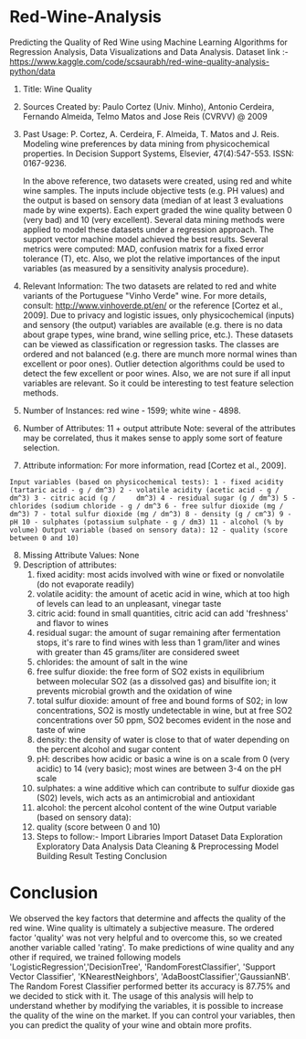 # Red-Wine-Analysis
Predicting the Quality of Red Wine using Machine Learning Algorithms for Regression Analysis, Data Visualizations and Data Analysis.
Dataset link :- https://www.kaggle.com/code/scsaurabh/red-wine-quality-analysis-python/data
  1. Title: Wine Quality
  2. Sources Created by: Paulo Cortez (Univ. Minho), Antonio Cerdeira, Fernando Almeida, Telmo Matos and Jose Reis (CVRVV) @ 2009
  3. Past Usage: P. Cortez, A. Cerdeira, F. Almeida, T. Matos and J. Reis. Modeling wine preferences by data mining from physicochemical properties. In Decision Support      Systems, Elsevier, 47(4):547-553. ISSN: 0167-9236.
   
     In the above reference, two datasets were created, using red and white wine samples. The inputs include objective tests (e.g. PH values) and the output is based on      sensory data (median of at least 3 evaluations made by wine experts). Each expert graded the wine quality between 0 (very bad) and 10 (very excellent). Several data      mining methods were applied to model these datasets under a regression approach. The support vector machine model achieved the best results. Several metrics were        computed: MAD, confusion matrix for a fixed error tolerance (T), etc. Also, we plot the relative importances of the input variables (as measured by a sensitivity        analysis procedure).
 4. Relevant Information: The two datasets are related to red and white variants of the Portuguese "Vinho Verde" wine. For more details, consult:       http://www.vinhoverde.pt/en/ or the reference [Cortez et al., 2009]. Due to privacy and logistic issues, only physicochemical (inputs) and sensory (the output)
   variables are available (e.g. there is no data about grape types, wine brand, wine selling price, etc.).
    These datasets can be viewed as classification or regression tasks. The classes are ordered and not balanced (e.g. there are munch more normal wines than excellent or poor ones). Outlier detection algorithms could be used to detect the few excellent or poor wines. Also, we are not sure if all input variables are relevant. So it could be interesting to test feature selection methods.
  5. Number of Instances: red wine - 1599; white wine - 4898.
  6. Number of Attributes: 11 + output attribute
     Note: several of the attributes may be correlated, thus it makes sense to apply some sort of feature selection.
  7. Attribute information:
     For more information, read [Cortez et al., 2009].

    Input variables (based on physicochemical tests): 1 - fixed acidity (tartaric acid - g / dm^3) 2 - volatile acidity (acetic acid - g / dm^3) 3 - citric acid (g /     dm^3) 4 - residual sugar (g / dm^3) 5 - chlorides (sodium chloride - g / dm^3 6 - free sulfur dioxide (mg / dm^3) 7 - total sulfur dioxide (mg / dm^3) 8 - density (g / cm^3) 9 - pH 10 - sulphates (potassium sulphate - g / dm3) 11 - alcohol (% by volume) Output variable (based on sensory data): 12 - quality (score between 0 and 10)
8. Missing Attribute Values: None
9. Description of attributes:
   1. fixed acidity: most acids involved with wine or fixed or nonvolatile (do not evaporate readily)
   2. volatile acidity: the amount of acetic acid in wine, which at too high of levels can lead to an unpleasant, vinegar taste
   3. citric acid: found in small quantities, citric acid can add 'freshness' and flavor to wines
   4. residual sugar: the amount of sugar remaining after fermentation stops, it's rare to find wines with less than 1 gram/liter and wines with greater than 45    grams/liter are considered sweet
   5.   chlorides: the amount of salt in the wine
   6.   free sulfur dioxide: the free form of SO2 exists in equilibrium between molecular SO2 (as a dissolved gas) and bisulfite ion; it prevents microbial growth and the oxidation of wine
   7.   total sulfur dioxide: amount of free and bound forms of S02; in low concentrations, SO2 is mostly undetectable in wine, but at free SO2 concentrations over 50 ppm, SO2 becomes evident in the nose and taste of wine
   8.   density: the density of water is close to that of water depending on the percent alcohol and sugar content
   9.   pH: describes how acidic or basic a wine is on a scale from 0 (very acidic) to 14 (very basic); most wines are between 3-4 on the pH scale
   10.   sulphates: a wine additive which can contribute to sulfur dioxide gas (S02) levels, wich acts as an antimicrobial and antioxidant
   11.   alcohol: the percent alcohol content of the wine
          Output variable (based on sensory data):
   12.  quality (score between 0 and 10)
   13.  Steps to follow:- Import Libraries Import Dataset Data Exploration Exploratory Data Analysis Data Cleaning & Preprocessing Model Building Result Testing Conclusion

# Conclusion


We observed the key factors that determine and affects the quality of the red wine. Wine quality is ultimately a subjective measure. The ordered factor 'quality' was not very helpful and to overcome this, so we created another variable called 'rating'. To make predictions of wine quality and any other if required, we trained following models 'LogisticRegression','DecisionTree', 'RandomForestClassifier', 'Support Vector Classifier', 'KNearestNeighbors', 'AdaBoostClassifier','GaussianNB'. The Random Forest Classifier performed better its accuracy is 87.75% and we decided to stick with it. The usage of this analysis will help to understand whether by modifying the variables, it is possible to increase the quality of the wine on the market. If you can control your variables, then you can predict the quality of your wine and obtain more profits.

 
  
